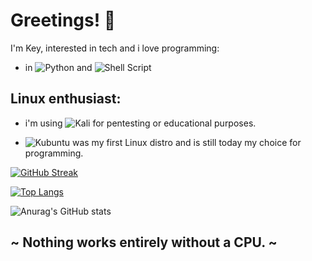 # Greetings! 👋

I'm Key, interested in tech and i love programming:

- in ![Python](https://img.shields.io/badge/python-3670A0?style=for-the-badge&logo=python&logoColor=ffdd54) and ![Shell Script](https://img.shields.io/badge/shell_script-%23121011.svg?style=for-the-badge&logo=gnu-bash&logoColor=white)

## Linux enthusiast: 

- i'm using ![Kali](https://img.shields.io/badge/Kali-268BEE?style=for-the-badge&logo=kalilinux&logoColor=white) for pentesting or educational purposes.

- ![Kubuntu](https://img.shields.io/badge/-KUbuntu-%230079C1?style=for-the-badge&logo=kubuntu&logoColor=white) was my first Linux distro and is still today my choice for programming.

[![GitHub Streak](http://github-readme-streak-stats.herokuapp.com?user=Keyj33k&theme=dark&background=000000)](https://git.io/streak-stats) 

[![Top Langs](https://github-readme-stats.vercel.app/api/top-langs/?username=Keyj33k)](https://github.com/anuraghazra/github-readme-stats)

![Anurag's GitHub stats](https://github-readme-stats.vercel.app/api?username=Keyj33k&show_icons=true&theme=radical)

## ~ Nothing works entirely without a CPU. ~
